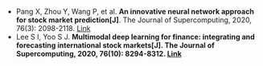 * Pang X, Zhou Y, Wang P, et al. <b>An innovative neural network approach for stock market prediction[J]</b>. The Journal of Supercomputing, 2020, 76(3): 2098-2118. [Link](https://link.springer.com/article/10.1007/s11227-017-2228-y)
* Lee S I, Yoo S J. <b>Multimodal deep learning for finance: integrating and forecasting international stock markets[J]<b>. The Journal of Supercomputing, 2020, 76(10): 8294-8312. [Link](https://link.springer.com/article/10.1007/s11227-019-03101-3)